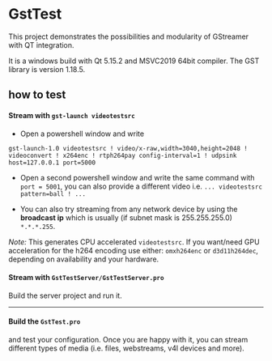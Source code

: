 # GstTest

This project demonstrates the possibilities and modularity of GStreamer with QT integration.

It is a windows build with Qt 5.15.2 and MSVC2019 64bit compiler. The GST library is version 1.18.5.


## how to test

#### Stream with `gst-launch videotestsrc`
- Open a powershell window and write
```
gst-launch-1.0 videotestsrc ! video/x-raw,width=3040,height=2048 ! videoconvert ! x264enc ! rtph264pay config-interval=1 ! udpsink host=127.0.0.1 port=5000
```
- Open a second powershell window and write the same command with `port = 5001`, you can also provide a different video i.e. `... videotestsrc pattern=ball ! ...`

- You can also try streaming from any network device by using the **broadcast ip** which is usually (if subnet mask is 255.255.255.0) `*.*.*.255`.

*Note:* 
This generates CPU accelerated `videotestsrc`. If you want/need GPU acceleration for the h264 encoding use either: `omxh264enc` or `d3d11h264dec`, depending on availability and your hardware.

#### Stream with `GstTestServer/GstTestServer.pro`
Build the server project and run it.

___
#### Build the `GstTest.pro`
and test your configuration. Once you are happy with it, you can stream different types of media (i.e. files, webstreams, v4l devices and more).
